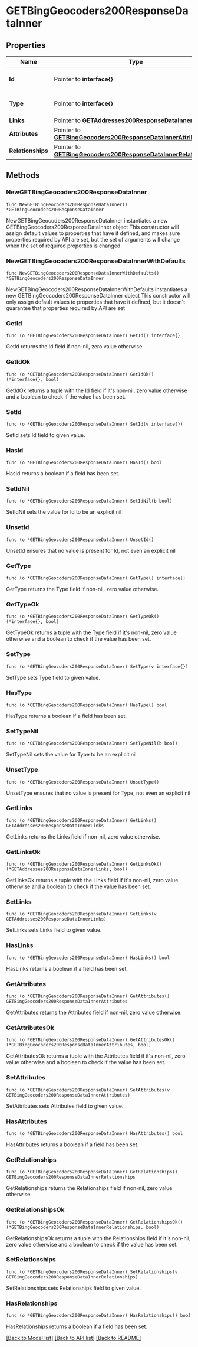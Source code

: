 # GETBingGeocoders200ResponseDataInner

## Properties

Name | Type | Description | Notes
------------ | ------------- | ------------- | -------------
**Id** | Pointer to **interface{}** | The resource&#39;s id | [optional] 
**Type** | Pointer to **interface{}** | The resource&#39;s type | [optional] 
**Links** | Pointer to [**GETAddresses200ResponseDataInnerLinks**](GETAddresses200ResponseDataInnerLinks.md) |  | [optional] 
**Attributes** | Pointer to [**GETBingGeocoders200ResponseDataInnerAttributes**](GETBingGeocoders200ResponseDataInnerAttributes.md) |  | [optional] 
**Relationships** | Pointer to [**GETBingGeocoders200ResponseDataInnerRelationships**](GETBingGeocoders200ResponseDataInnerRelationships.md) |  | [optional] 

## Methods

### NewGETBingGeocoders200ResponseDataInner

`func NewGETBingGeocoders200ResponseDataInner() *GETBingGeocoders200ResponseDataInner`

NewGETBingGeocoders200ResponseDataInner instantiates a new GETBingGeocoders200ResponseDataInner object
This constructor will assign default values to properties that have it defined,
and makes sure properties required by API are set, but the set of arguments
will change when the set of required properties is changed

### NewGETBingGeocoders200ResponseDataInnerWithDefaults

`func NewGETBingGeocoders200ResponseDataInnerWithDefaults() *GETBingGeocoders200ResponseDataInner`

NewGETBingGeocoders200ResponseDataInnerWithDefaults instantiates a new GETBingGeocoders200ResponseDataInner object
This constructor will only assign default values to properties that have it defined,
but it doesn't guarantee that properties required by API are set

### GetId

`func (o *GETBingGeocoders200ResponseDataInner) GetId() interface{}`

GetId returns the Id field if non-nil, zero value otherwise.

### GetIdOk

`func (o *GETBingGeocoders200ResponseDataInner) GetIdOk() (*interface{}, bool)`

GetIdOk returns a tuple with the Id field if it's non-nil, zero value otherwise
and a boolean to check if the value has been set.

### SetId

`func (o *GETBingGeocoders200ResponseDataInner) SetId(v interface{})`

SetId sets Id field to given value.

### HasId

`func (o *GETBingGeocoders200ResponseDataInner) HasId() bool`

HasId returns a boolean if a field has been set.

### SetIdNil

`func (o *GETBingGeocoders200ResponseDataInner) SetIdNil(b bool)`

 SetIdNil sets the value for Id to be an explicit nil

### UnsetId
`func (o *GETBingGeocoders200ResponseDataInner) UnsetId()`

UnsetId ensures that no value is present for Id, not even an explicit nil
### GetType

`func (o *GETBingGeocoders200ResponseDataInner) GetType() interface{}`

GetType returns the Type field if non-nil, zero value otherwise.

### GetTypeOk

`func (o *GETBingGeocoders200ResponseDataInner) GetTypeOk() (*interface{}, bool)`

GetTypeOk returns a tuple with the Type field if it's non-nil, zero value otherwise
and a boolean to check if the value has been set.

### SetType

`func (o *GETBingGeocoders200ResponseDataInner) SetType(v interface{})`

SetType sets Type field to given value.

### HasType

`func (o *GETBingGeocoders200ResponseDataInner) HasType() bool`

HasType returns a boolean if a field has been set.

### SetTypeNil

`func (o *GETBingGeocoders200ResponseDataInner) SetTypeNil(b bool)`

 SetTypeNil sets the value for Type to be an explicit nil

### UnsetType
`func (o *GETBingGeocoders200ResponseDataInner) UnsetType()`

UnsetType ensures that no value is present for Type, not even an explicit nil
### GetLinks

`func (o *GETBingGeocoders200ResponseDataInner) GetLinks() GETAddresses200ResponseDataInnerLinks`

GetLinks returns the Links field if non-nil, zero value otherwise.

### GetLinksOk

`func (o *GETBingGeocoders200ResponseDataInner) GetLinksOk() (*GETAddresses200ResponseDataInnerLinks, bool)`

GetLinksOk returns a tuple with the Links field if it's non-nil, zero value otherwise
and a boolean to check if the value has been set.

### SetLinks

`func (o *GETBingGeocoders200ResponseDataInner) SetLinks(v GETAddresses200ResponseDataInnerLinks)`

SetLinks sets Links field to given value.

### HasLinks

`func (o *GETBingGeocoders200ResponseDataInner) HasLinks() bool`

HasLinks returns a boolean if a field has been set.

### GetAttributes

`func (o *GETBingGeocoders200ResponseDataInner) GetAttributes() GETBingGeocoders200ResponseDataInnerAttributes`

GetAttributes returns the Attributes field if non-nil, zero value otherwise.

### GetAttributesOk

`func (o *GETBingGeocoders200ResponseDataInner) GetAttributesOk() (*GETBingGeocoders200ResponseDataInnerAttributes, bool)`

GetAttributesOk returns a tuple with the Attributes field if it's non-nil, zero value otherwise
and a boolean to check if the value has been set.

### SetAttributes

`func (o *GETBingGeocoders200ResponseDataInner) SetAttributes(v GETBingGeocoders200ResponseDataInnerAttributes)`

SetAttributes sets Attributes field to given value.

### HasAttributes

`func (o *GETBingGeocoders200ResponseDataInner) HasAttributes() bool`

HasAttributes returns a boolean if a field has been set.

### GetRelationships

`func (o *GETBingGeocoders200ResponseDataInner) GetRelationships() GETBingGeocoders200ResponseDataInnerRelationships`

GetRelationships returns the Relationships field if non-nil, zero value otherwise.

### GetRelationshipsOk

`func (o *GETBingGeocoders200ResponseDataInner) GetRelationshipsOk() (*GETBingGeocoders200ResponseDataInnerRelationships, bool)`

GetRelationshipsOk returns a tuple with the Relationships field if it's non-nil, zero value otherwise
and a boolean to check if the value has been set.

### SetRelationships

`func (o *GETBingGeocoders200ResponseDataInner) SetRelationships(v GETBingGeocoders200ResponseDataInnerRelationships)`

SetRelationships sets Relationships field to given value.

### HasRelationships

`func (o *GETBingGeocoders200ResponseDataInner) HasRelationships() bool`

HasRelationships returns a boolean if a field has been set.


[[Back to Model list]](../README.md#documentation-for-models) [[Back to API list]](../README.md#documentation-for-api-endpoints) [[Back to README]](../README.md)


